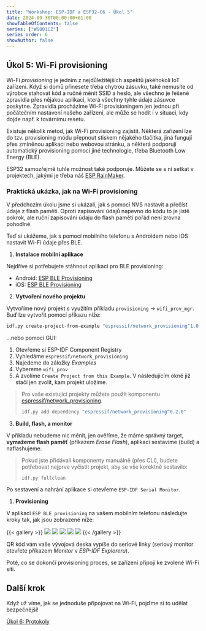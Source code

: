 ```yaml
---
title: "Workshop: ESP-IDF a ESP32-C6 - Úkol 5"
date: 2024-09-30T00:00:00+01:00
showTableOfContents: false
series: ["WS001CZ"]
series_order: 6
showAuthor: false
---
```

## Úkol 5: Wi-Fi provisioning

Wi-Fi *provisioning* je jedním z nejdůležitějších aspektů jakéhokoli IoT zařízení. Když si domů přinesete třeba chytrou zásuvku, také nemusíte od výrobce stahovat kód a ručně měnit SSID a heslo, ale všechno je řešené zpravidla přes nějakou aplikaci, která všechny tyhle údaje zásuvce poskytne. Zpravidla procházíme Wi-Fi provisioningem jen jednou při počátečním nastavení našeho zařízení, ale může se hodit i v situaci, kdy dojde např. k továrnímu resetu. 

Existuje několik metod, jak Wi-Fi provisioning zajistit. Některá zařízení lze do tzv. provisioning módu přepnout stiskem nějakého tlačítka, jiná fungují přes zmíněnou aplikaci nebo webovou stránku, a některá podporují automatický provisioning pomocí jiné technologie, třeba Bluetooth Low Energy (BLE).

ESP32 samozřejmě tuhle možnost také podporuje. Můžete se s ní setkat v projektech, jakými je třeba náš [ESP RainMaker](https://rainmaker.espressif.com/).

### Praktická ukázka, jak na Wi-Fi provisioning

V předchozím úkolu jsme si ukázali, jak s pomocí NVS nastavit a přečíst údaje z flash paměti. Oproti zapisování údajů napevno do kódu to je jistě pokrok, ale ruční zapisování údaju do flash paměti pořád není zrovna pohodlné. 

Teď si ukážeme, jak s pomocí mobilního telefonu s Androidem nebo iOS nastavit Wi-Fi údaje přes BLE.

1. **Instalace mobilní aplikace**

Nejdříve si potřebujete stáhnout aplikaci pro BLE provisioning:

- Android: [ESP BLE Provisioning](https://play.google.com/store/apps/details?id=com.espressif.provble&pcampaignid=web_share)
- iOS: [ESP BLE Provisioning](https://apps.apple.com/us/app/esp-ble-provisioning/id1473590141)

2. **Vytvoření nového projektu**

Vytvoříme nový projekt s využitím příkladu `provisioning` -> `wifi_prov_mgr`. Buď lze vytvořit pomocí příkazu níže:

```bash
idf.py create-project-from-example "espressif/network_provisioning^1.0.2:wifi_prov"
```

...nebo pomocí GUI:

1. Otevřeme si ESP-IDF Component Registry
2. Vyhledáme `espressif/network_provisioning`
3. Najedeme do záložky *Examples*
4. Vybereme `wifi_prov`
5. A zvolíme `Create Project from this Example`. V následujícím okně již stačí jen zvolit, kam projekt uložíme.

> Pro vaše existující projekty můžete použít komponentu [espressif/network_provisioning](https://components.espressif.com/components/espressif/network_provisioning).
>
> ```bash
> idf.py add-dependency "espressif/network_provisioning^0.2.0"
> ```

3. **Build, flash, a monitor**

V příkladu nebudeme nic měnit, jen  ověříme, že máme správný target, **vymažeme flash paměť** (příkazem *Erase Flash*), aplikaci sestavíme (build) a naflashujeme.

> Pokud jste přidávali komponenty manuálně (přes CLI), budete potřebovat nejprve vyčistit projekt, aby se vše korektně sestavilo:
>
> `idf.py fullclean`

Po sestavení a nahrání aplikace si otevřeme `ESP-IDF Serial Monitor`.

1. **Provisioning**

V aplikaci `ESP BLE provisioning` na vašem mobilním telefonu následujte kroky tak, jak jsou zobrazené níže: 

{{< gallery >}}
  <img src="/workshops/esp-idf-with-esp32-c6/assets/provisioning-app-1.webp" class="grid-w33" />
  <img src="/workshops/esp-idf-with-esp32-c6/assets/provisioning-app-2.webp" class="grid-w33" />
  <img src="/workshops/esp-idf-with-esp32-c6/assets/provisioning-app-3.webp" class="grid-w33" />
  <img src="/workshops/esp-idf-with-esp32-c6/assets/provisioning-app-4.webp" class="grid-w33" />
  <img src="/workshops/esp-idf-with-esp32-c6/assets/provisioning-app-5.webp" class="grid-w33" />
{{< /gallery >}}

QR kód vám vaše vývojová deska vypíše do seriové linky (seriový monitor otevřete příkazem *Monitor* v *ESP-IDF Exploreru*).

Poté, co se dokončí provisioning proces, se zařízení připojí ke zvolené Wi-Fi síti.

## Další krok

Když už víme, jak se jednoduše připojovat na Wi-Fi, pojďme si to udělat bezpečnější!

[Úkol 6: Protokoly](../assignment-6)
